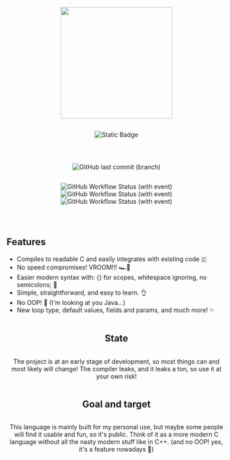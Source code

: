 <div align="center" style="display:grid;place-items:center;">
<p>
  <img width="256" src="https://raw.githubusercontent.com/MightyPancake/axo/main/logos/vertical/svg/axologo_v_jerry_rgb.svg?sanitize=true">
</p>

![Static Badge](https://img.shields.io/badge/%F0%9F%AB%A7-Write_fast%2C_run_faster!-grey?style=for-the-badge&color=%23fc2f62)

-----

  ![GitHub last commit (branch)](https://img.shields.io/github/last-commit/MightyPancake/axo/main?style=for-the-badge&logo=GitHub&color=%23fd8889)


  ![GitHub Workflow Status (with event)](https://img.shields.io/github/actions/workflow/status/MightyPancake/axo/ubuntu.yml?style=flat&logo=Linux&logoColor=FFFFFF&label=Linux)
  ![GitHub Workflow Status (with event)](https://img.shields.io/github/actions/workflow/status/MightyPancake/axo/windows.yml?style=flat&label=Windows)
  ![GitHub Workflow Status (with event)](https://img.shields.io/github/actions/workflow/status/MightyPancake/axo/macos.yml?style=flat&logo=Apple&logoColor=FFFFFF&label=MacOS)

-----

</div>

## Features

- Compiles to readable C and easily integrates with existing code 🇨
- No speed compromises! VROOM!!! 🏎️💨
- Easier modern syntax with: {} for scopes, whitespace ignoring, no semicolons; 🙌
- Simple, straightforward, and easy to learn. 👌
- No OOP! 🛑 (I'm looking at you Java...)
- New loop type, default values, fields and params, and much more! ✨

<div align="center" style="display:grid;place-items:center;">

## State

The project is at an early stage of development, so most things can and most likely will change!
The compiler leaks, and it leaks a ton, so use it at your own risk!

## Goal and target
This language is mainly built for my personal use, but maybe some people will find it usable and fun, so it's public. Think of it as a more modern C language without all the nasty modern stuff like in C++. (and no OOP! yes, it's a feature nowadays 🤠)
